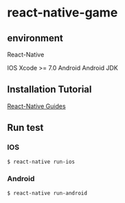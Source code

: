 # react-native-game

## environment

React-Native

IOS Xcode >= 7.0
Android Android JDK
## Installation Tutorial
[React-Native Guides](https://reactnative.dev/docs/getting-started)

## Run test

### IOS

```
$ react-native run-ios
```
### Android
```
$ react-native run-android
```
